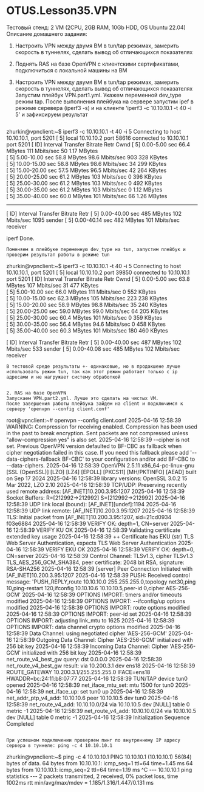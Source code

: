 # OTUS.Lesson35.VPN
Тестовый стенд:
2 VM (2CPU, 2GB RAM, 10Gb HDD, OS Ubuntu 22.04)
Описание домашнего задания:
1) Настроить VPN между двумя ВМ в tun/tap режимах, замерить скорость в туннелях, сделать вывод об отличающихся показателях
2) Поднять RAS на базе OpenVPN с клиентскими сертификатами, подключиться с локальной машины на ВМ


1) Настроить VPN между двумя ВМ в tun/tap режимах, замерить скорость в туннелях, сделать вывод об отличающихся показателях
    Запустим плейбук VPN.part1.yml. Укажем переменной dev_type режим tap. После выполнения плейбука на сервере запустим ipef в режиме серевера (iperf3 -s)
    и на клиенте  'iperf3 -c 10.10.10.1 -t 40 -i 5' и зафиксируем результат
    ```
zhurkin@vpnclient:~$ iperf3 -c 10.10.10.1 -t 40 -i 5
Connecting to host 10.10.10.1, port 5201
[  5] local 10.10.10.2 port 58616 connected to 10.10.10.1 port 5201
[ ID] Interval           Transfer     Bitrate         Retr  Cwnd
[  5]   0.00-5.00   sec  66.4 MBytes   111 Mbits/sec   50   1.17 MBytes       
[  5]   5.00-10.00  sec  58.8 MBytes  98.6 Mbits/sec  903    328 KBytes       
[  5]  10.00-15.00  sec  58.8 MBytes  98.6 Mbits/sec   34    299 KBytes       
[  5]  15.00-20.00  sec  57.5 MBytes  96.5 Mbits/sec   42    264 KBytes       
[  5]  20.00-25.00  sec  61.2 MBytes   103 Mbits/sec    0    396 KBytes       
[  5]  25.00-30.00  sec  61.2 MBytes   103 Mbits/sec    0    492 KBytes       
[  5]  30.00-35.00  sec  61.2 MBytes   103 Mbits/sec    0   1.12 MBytes       
[  5]  35.00-40.00  sec  60.0 MBytes   101 Mbits/sec   66   1.26 MBytes       
- - - - - - - - - - - - - - - - - - - - - - - - -
[ ID] Interval           Transfer     Bitrate         Retr
[  5]   0.00-40.00  sec   485 MBytes   102 Mbits/sec  1095             sender
[  5]   0.00-40.14  sec   482 MBytes   101 Mbits/sec                  receiver

iperf Done.
```
Поменяем в плейбуке переменную dev_type на tun, запустим плейбук и проверим результат работы в режиме tun 
```
zhurkin@vpnclient:~$ iperf3 -c 10.10.10.1 -t 40 -i 5
Connecting to host 10.10.10.1, port 5201
[  5] local 10.10.10.2 port 39850 connected to 10.10.10.1 port 5201
[ ID] Interval           Transfer     Bitrate         Retr  Cwnd
[  5]   0.00-5.00   sec  63.8 MBytes   107 Mbits/sec   31    477 KBytes       
[  5]   5.00-10.00  sec  66.0 MBytes   111 Mbits/sec    0    552 KBytes       
[  5]  10.00-15.00  sec  62.3 MBytes   105 Mbits/sec  223    238 KBytes       
[  5]  15.00-20.00  sec  58.9 MBytes  98.8 Mbits/sec   35    240 KBytes       
[  5]  20.00-25.00  sec  59.0 MBytes  99.0 Mbits/sec   64    205 KBytes       
[  5]  25.00-30.00  sec  60.4 MBytes   101 Mbits/sec    0    359 KBytes       
[  5]  30.00-35.00  sec  56.4 MBytes  94.6 Mbits/sec    0    458 KBytes       
[  5]  35.00-40.00  sec  60.3 MBytes   101 Mbits/sec  180    460 KBytes       

[ ID] Interval           Transfer     Bitrate         Retr
[  5]   0.00-40.00  sec   487 MBytes   102 Mbits/sec  533             sender
[  5]   0.00-40.08  sec   485 MBytes   102 Mbits/sec                  receiver
```
В тестовой среде результаты +- одинаковые, но в продакшене лучше использовать режим tun, так как этот режим работает только с ip адресами и не нагружает систему обработкой


2. RAS на базе OpenVPN
Запускаем VPN.part2.yml. Лучше это сделать на чистых VM.
После завершения работы плейбука зайдем на client и подключимся к серверу 'openvpn --config client.conf'
```
root@vpnclient:~# openvpn --config client.conf
2025-04-16 12:58:39 WARNING: Compression for receiving enabled. Compression has been used in the past to break encryption. Sent packets are not compressed unless "allow-compression yes" is also set.
2025-04-16 12:58:39 --cipher is not set. Previous OpenVPN version defaulted to BF-CBC as fallback when cipher negotiation failed in this case. If you need this fallback please add '--data-ciphers-fallback BF-CBC' to your configuration and/or add BF-CBC to --data-ciphers.
2025-04-16 12:58:39 OpenVPN 2.5.11 x86_64-pc-linux-gnu [SSL (OpenSSL)] [LZO] [LZ4] [EPOLL] [PKCS11] [MH/PKTINFO] [AEAD] built on Sep 17 2024
2025-04-16 12:58:39 library versions: OpenSSL 3.0.2 15 Mar 2022, LZO 2.10
2025-04-16 12:58:39 TCP/UDP: Preserving recently used remote address: [AF_INET]10.200.3.95:1207
2025-04-16 12:58:39 Socket Buffers: R=[212992->212992] S=[212992->212992]
2025-04-16 12:58:39 UDP link local (bound): [AF_INET][undef]:1194
2025-04-16 12:58:39 UDP link remote: [AF_INET]10.200.3.95:1207
2025-04-16 12:58:39 TLS: Initial packet from [AF_INET]10.200.3.95:1207, sid=21cd0934 f03e6884
2025-04-16 12:58:39 VERIFY OK: depth=1, CN=server
2025-04-16 12:58:39 VERIFY KU OK
2025-04-16 12:58:39 Validating certificate extended key usage
2025-04-16 12:58:39 ++ Certificate has EKU (str) TLS Web Server Authentication, expects TLS Web Server Authentication
2025-04-16 12:58:39 VERIFY EKU OK
2025-04-16 12:58:39 VERIFY OK: depth=0, CN=server
2025-04-16 12:58:39 Control Channel: TLSv1.3, cipher TLSv1.3 TLS_AES_256_GCM_SHA384, peer certificate: 2048 bit RSA, signature: RSA-SHA256
2025-04-16 12:58:39 [server] Peer Connection Initiated with [AF_INET]10.200.3.95:1207
2025-04-16 12:58:39 PUSH: Received control message: 'PUSH_REPLY,route 10.10.10.0 255.255.255.0,topology net30,ping 10,ping-restart 120,ifconfig 10.10.10.6 10.10.10.5,peer-id 0,cipher AES-256-GCM'
2025-04-16 12:58:39 OPTIONS IMPORT: timers and/or timeouts modified
2025-04-16 12:58:39 OPTIONS IMPORT: --ifconfig/up options modified
2025-04-16 12:58:39 OPTIONS IMPORT: route options modified
2025-04-16 12:58:39 OPTIONS IMPORT: peer-id set
2025-04-16 12:58:39 OPTIONS IMPORT: adjusting link_mtu to 1625
2025-04-16 12:58:39 OPTIONS IMPORT: data channel crypto options modified
2025-04-16 12:58:39 Data Channel: using negotiated cipher 'AES-256-GCM'
2025-04-16 12:58:39 Outgoing Data Channel: Cipher 'AES-256-GCM' initialized with 256 bit key
2025-04-16 12:58:39 Incoming Data Channel: Cipher 'AES-256-GCM' initialized with 256 bit key
2025-04-16 12:58:39 net_route_v4_best_gw query: dst 0.0.0.0
2025-04-16 12:58:39 net_route_v4_best_gw result: via 10.200.3.1 dev ens18
2025-04-16 12:58:39 ROUTE_GATEWAY 10.200.3.1/255.255.255.0 IFACE=ens18 HWADDR=bc:24:11:b8:07:77
2025-04-16 12:58:39 TUN/TAP device tun0 opened
2025-04-16 12:58:39 net_iface_mtu_set: mtu 1500 for tun0
2025-04-16 12:58:39 net_iface_up: set tun0 up
2025-04-16 12:58:39 net_addr_ptp_v4_add: 10.10.10.6 peer 10.10.10.5 dev tun0
2025-04-16 12:58:39 net_route_v4_add: 10.10.10.0/24 via 10.10.10.5 dev [NULL] table 0 metric -1
2025-04-16 12:58:39 net_route_v4_add: 10.10.10.0/24 via 10.10.10.5 dev [NULL] table 0 metric -1
2025-04-16 12:58:39 Initialization Sequence Completed
```

При успешном подключении проверяем пинг по внутреннему IP адресу  сервера в туннеле: ping -c 4 10.10.10.1 
```
zhurkin@vpnclient:~$ ping -c 4 10.10.10.1
PING 10.10.10.1 (10.10.10.1) 56(84) bytes of data.
64 bytes from 10.10.10.1: icmp_seq=1 ttl=64 time=1.45 ms
64 bytes from 10.10.10.1: icmp_seq=2 ttl=64 time=1.19 ms
^C
--- 10.10.10.1 ping statistics ---
2 packets transmitted, 2 received, 0% packet loss, time 1002ms
rtt min/avg/max/mdev = 1.185/1.316/1.447/0.131 ms
```
